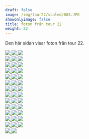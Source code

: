 ```yaml
---  
draft: false  
image: /img/tour22/scaled/003.JPG  
showonlyimage: false  
title: foton från tour 22  
weight: 22  
---
```


Den här sidan visar foton från tour 22.

<div class="col-md-8"> <div class="row">  
<a href="/img/tour22/scaled/001.JPG" data-toggle="lightbox"         data-gallery="example-gallery" class="col-sm-4">
<img src="/img/tour22/thumbs/001.JPG" class="img-fluid"> </a>  
<a href="/img/tour22/scaled/002.JPG" data-toggle="lightbox"         data-gallery="example-gallery" class="col-sm-4">
<img src="/img/tour22/thumbs/002.JPG" class="img-fluid"> </a>  
<a href="/img/tour22/scaled/003.JPG" data-toggle="lightbox"         data-gallery="example-gallery" class="col-sm-4">
<img src="/img/tour22/thumbs/003.JPG" class="img-fluid"> </a> </div>
<div class="row">  
<a href="/img/tour22/scaled/004.JPG" data-toggle="lightbox"         data-gallery="example-gallery" class="col-sm-4">
<img src="/img/tour22/thumbs/004.JPG" class="img-fluid"> </a>  
<a href="/img/tour22/scaled/005.JPG" data-toggle="lightbox"         data-gallery="example-gallery" class="col-sm-4">
<img src="/img/tour22/thumbs/005.JPG" class="img-fluid"> </a>  
<a href="/img/tour22/scaled/006.JPG" data-toggle="lightbox"         data-gallery="example-gallery" class="col-sm-4">
<img src="/img/tour22/thumbs/006.JPG" class="img-fluid"> </a> </div>
<div class="row">  
<a href="/img/tour22/scaled/007.JPG" data-toggle="lightbox"         data-gallery="example-gallery" class="col-sm-4">
<img src="/img/tour22/thumbs/007.JPG" class="img-fluid"> </a>  
<a href="/img/tour22/scaled/008.JPG" data-toggle="lightbox"         data-gallery="example-gallery" class="col-sm-4">
<img src="/img/tour22/thumbs/008.JPG" class="img-fluid"> </a>  
<a href="/img/tour22/scaled/009.JPG" data-toggle="lightbox"         data-gallery="example-gallery" class="col-sm-4">
<img src="/img/tour22/thumbs/009.JPG" class="img-fluid"> </a> </div>
<div class="row">  
<a href="/img/tour22/scaled/010.JPG" data-toggle="lightbox"         data-gallery="example-gallery" class="col-sm-4">
<img src="/img/tour22/thumbs/010.JPG" class="img-fluid"> </a>  
<a href="/img/tour22/scaled/011.JPG" data-toggle="lightbox"         data-gallery="example-gallery" class="col-sm-4">
<img src="/img/tour22/thumbs/011.JPG" class="img-fluid"> </a>  
<a href="/img/tour22/scaled/012.JPG" data-toggle="lightbox"         data-gallery="example-gallery" class="col-sm-4">
<img src="/img/tour22/thumbs/012.JPG" class="img-fluid"> </a> </div>
<div class="row">  
<a href="/img/tour22/scaled/013.JPG" data-toggle="lightbox"         data-gallery="example-gallery" class="col-sm-4">
<img src="/img/tour22/thumbs/013.JPG" class="img-fluid"> </a>  
<a href="/img/tour22/scaled/014.JPG" data-toggle="lightbox"         data-gallery="example-gallery" class="col-sm-4">
<img src="/img/tour22/thumbs/014.JPG" class="img-fluid"> </a>  
<a href="/img/tour22/scaled/015.JPG" data-toggle="lightbox"         data-gallery="example-gallery" class="col-sm-4">
<img src="/img/tour22/thumbs/015.JPG" class="img-fluid"> </a> </div>
<div class="row">  
<a href="/img/tour22/scaled/016.JPG" data-toggle="lightbox"         data-gallery="example-gallery" class="col-sm-4">
<img src="/img/tour22/thumbs/016.JPG" class="img-fluid"> </a>  
<a href="/img/tour22/scaled/017.JPG" data-toggle="lightbox"         data-gallery="example-gallery" class="col-sm-4">
<img src="/img/tour22/thumbs/017.JPG" class="img-fluid"> </a>  
<a href="/img/tour22/scaled/018.JPG" data-toggle="lightbox"         data-gallery="example-gallery" class="col-sm-4">
<img src="/img/tour22/thumbs/018.JPG" class="img-fluid"> </a> </div>
<div class="row">  
<a href="/img/tour22/scaled/019.JPG" data-toggle="lightbox"         data-gallery="example-gallery" class="col-sm-4">
<img src="/img/tour22/thumbs/019.JPG" class="img-fluid"> </a>  
<a href="/img/tour22/scaled/020.JPG" data-toggle="lightbox"         data-gallery="example-gallery" class="col-sm-4">
<img src="/img/tour22/thumbs/020.JPG" class="img-fluid"> </a>  
<a href="/img/tour22/scaled/021.JPG" data-toggle="lightbox"         data-gallery="example-gallery" class="col-sm-4">
<img src="/img/tour22/thumbs/021.JPG" class="img-fluid"> </a> </div>
<div class="row">  
<a href="/img/tour22/scaled/022.JPG" data-toggle="lightbox"         data-gallery="example-gallery" class="col-sm-4">
<img src="/img/tour22/thumbs/022.JPG" class="img-fluid"> </a>  
<a href="/img/tour22/scaled/023.JPG" data-toggle="lightbox"         data-gallery="example-gallery" class="col-sm-4">
<img src="/img/tour22/thumbs/023.JPG" class="img-fluid"> </a>  
<a href="/img/tour22/scaled/024.JPG" data-toggle="lightbox"         data-gallery="example-gallery" class="col-sm-4">
<img src="/img/tour22/thumbs/024.JPG" class="img-fluid"> </a> </div>
<div class="row">  
<a href="/img/tour22/scaled/025.JPG" data-toggle="lightbox"         data-gallery="example-gallery" class="col-sm-4">
<img src="/img/tour22/thumbs/025.JPG" class="img-fluid"> </a>  
<a href="/img/tour22/scaled/026.JPG" data-toggle="lightbox"         data-gallery="example-gallery" class="col-sm-4">
<img src="/img/tour22/thumbs/026.JPG" class="img-fluid"> </a>  
<a href="/img/tour22/scaled/027.JPG" data-toggle="lightbox"         data-gallery="example-gallery" class="col-sm-4">
<img src="/img/tour22/thumbs/027.JPG" class="img-fluid"> </a> </div>
<div class="row">  
<a href="/img/tour22/scaled/028.JPG" data-toggle="lightbox"         data-gallery="example-gallery" class="col-sm-4">
<img src="/img/tour22/thumbs/028.JPG" class="img-fluid"> </a>  
<a href="/img/tour22/scaled/029.JPG" data-toggle="lightbox"         data-gallery="example-gallery" class="col-sm-4">
<img src="/img/tour22/thumbs/029.JPG" class="img-fluid"> </a>  
<a href="/img/tour22/scaled/030.JPG" data-toggle="lightbox"         data-gallery="example-gallery" class="col-sm-4">
<img src="/img/tour22/thumbs/030.JPG" class="img-fluid"> </a> </div>
<div class="row">  
<a href="/img/tour22/scaled/031.JPG" data-toggle="lightbox"         data-gallery="example-gallery" class="col-sm-4">
<img src="/img/tour22/thumbs/031.JPG" class="img-fluid"> </a>  
<a href="/img/tour22/scaled/032.JPG" data-toggle="lightbox"         data-gallery="example-gallery" class="col-sm-4">
<img src="/img/tour22/thumbs/032.JPG" class="img-fluid"> </a>  
<a href="/img/tour22/scaled/033.JPG" data-toggle="lightbox"         data-gallery="example-gallery" class="col-sm-4">
<img src="/img/tour22/thumbs/033.JPG" class="img-fluid"> </a> </div>
<div class="row">  
<a href="/img/tour22/scaled/034.JPG" data-toggle="lightbox"         data-gallery="example-gallery" class="col-sm-4">
<img src="/img/tour22/thumbs/034.JPG" class="img-fluid"> </a>  
<a href="/img/tour22/scaled/035.JPG" data-toggle="lightbox"         data-gallery="example-gallery" class="col-sm-4">
<img src="/img/tour22/thumbs/035.JPG" class="img-fluid"> </a>  
<a href="/img/tour22/scaled/036.JPG" data-toggle="lightbox"         data-gallery="example-gallery" class="col-sm-4">
<img src="/img/tour22/thumbs/036.JPG" class="img-fluid"> </a> </div>
<div class="row">  
<a href="/img/tour22/scaled/037.JPG" data-toggle="lightbox"         data-gallery="example-gallery" class="col-sm-4">
<img src="/img/tour22/thumbs/037.JPG" class="img-fluid"> </a>  
<a href="/img/tour22/scaled/038.JPG" data-toggle="lightbox"         data-gallery="example-gallery" class="col-sm-4">
<img src="/img/tour22/thumbs/038.JPG" class="img-fluid"> </a>  
<a href="/img/tour22/scaled/039.JPG" data-toggle="lightbox"         data-gallery="example-gallery" class="col-sm-4">
<img src="/img/tour22/thumbs/039.JPG" class="img-fluid"> </a> </div>
<div class="row">  
<a href="/img/tour22/scaled/040.JPG" data-toggle="lightbox"         data-gallery="example-gallery" class="col-sm-4">
<img src="/img/tour22/thumbs/040.JPG" class="img-fluid"> </a>  
<a href="/img/tour22/scaled/041.JPG" data-toggle="lightbox"         data-gallery="example-gallery" class="col-sm-4">
<img src="/img/tour22/thumbs/041.JPG" class="img-fluid"> </a> </div>
</div>
